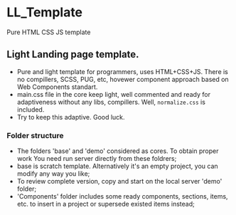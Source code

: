 # LL_Template
 Pure HTML CSS JS template

## Light Landing page template.

* Pure and light template for programmers, uses HTML+CSS+JS. There is no compillers, SCSS, PUG, etc, hovewer component approach based on Web Components standart.
* main.css file in the core keep light, well commented and ready for adaptiveness without any libs, compillers. Well, `normalize.css` is included.
* Try to keep this adaptive. 
Good luck. 

### Folder structure

* The folders 'base' and 'demo' considered as cores. To obtain proper work You need run server directly from these foldrers; 
* base is scratch template. Alternatively it's an empty project, you can modify any way you like; 
* To review complete version, copy and start on the local server 'demo' folder;
* 'Components' folder includes some ready components, sections, items, etc. to insert in a project or supersede existed items instead;
